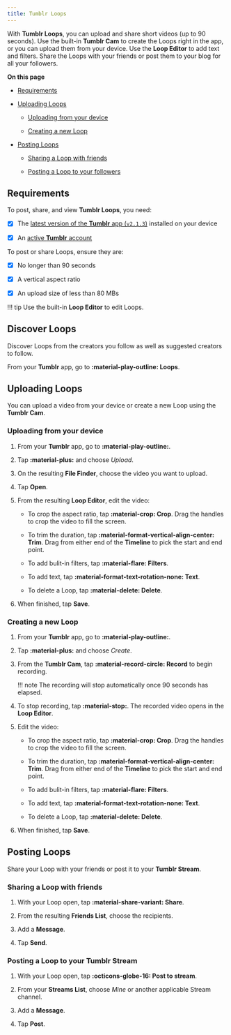 ```yaml
---
title: Tumblr Loops
---
```


With **Tumblr Loops**, you can upload and share short videos (up to 90 seconds). Use the built-in **Tumblr Cam** to create the Loops right in the app, or you can upload them from your device. Use the **Loop Editor** to add text and filters. Share the Loops with your friends or post them to your blog for all your followers.

**On this page**

- [Requirements](#requirements)

- [Uploading Loops](#uploading-loops)

    - [Uploading from your device](#uploading-from-your-device)

    - [Creating a new Loop](#creating-a-new-loop)

- [Posting Loops](#posting-loops)

    - [Sharing a Loop with friends](#sharing-a-loop-with-friends)

    - [Posting a Loop to your followers](#posting-a-loop-to-your-followers)

## Requirements

To post, share, and view **Tumblr Loops**, you need:

- [x] The [latest version of the **Tumblr** app (`v2.1.3`)](#) installed on your device

- [x] An [active **Tumblr** account](#)

To post or share Loops, ensure they are:

- [x] No longer than 90 seconds

- [x] A vertical aspect ratio

- [x] An upload size of less than 80 MBs

!!! tip
    Use the built-in **Loop Editor** to edit Loops.

## Discover Loops

Discover Loops from the creators you follow as well as suggested creators to follow.

From your **Tumblr** app, go to **:material-play-outline: Loops**.

## Uploading Loops

You can upload a video from your device or create a new Loop using the **Tumblr Cam**.

### Uploading from your device

1. From your **Tumblr** app, go to **:material-play-outline:**.

1. Tap **:material-plus:** and choose *Upload*.

1. On the resulting **File Finder**, choose the video you want to upload.

1. Tap **Open**.

1. From the resulting **Loop Editor**, edit the video:

    - To crop the aspect ratio, tap **:material-crop: Crop**. Drag the handles to crop the video to fill the screen.

    - To trim the duration, tap **:material-format-vertical-align-center: Trim**. Drag from either end of the **Timeline** to pick the start and end point.

    - To add bulit-in filters, tap **:material-flare: Filters**.

    - To add text, tap **:material-format-text-rotation-none: Text**.
    
    - To delete a Loop, tap **:material-delete: Delete**.

1. When finished, tap **Save**.

### Creating a new Loop

1. From your **Tumblr** app, go to **:material-play-outline:**.

1. Tap **:material-plus:** and choose *Create*.

1. From the **Tumblr Cam**, tap **:material-record-circle: Record** to begin recording. 
    
    !!! note
        The recording will stop automatically once 90 seconds has elapsed.

1. To stop recording, tap **:material-stop:**. The recorded video opens in the **Loop Editor**.

1. Edit the video:

    - To crop the aspect ratio, tap **:material-crop: Crop**. Drag the handles to crop the video to fill the screen.

    - To trim the duration, tap **:material-format-vertical-align-center: Trim**. Drag from either end of the **Timeline** to pick the start and end point.

    - To add bulit-in filters, tap **:material-flare: Filters**.

    - To add text, tap **:material-format-text-rotation-none: Text**.
  
    - To delete a Loop, tap **:material-delete: Delete**.

1. When finished, tap **Save**.

## Posting Loops

Share your Loop with your friends or post it to your **Tumblr Stream**.

### Sharing a Loop with friends

1. With your Loop open, tap **:material-share-variant: Share**.

1. From the resulting **Friends List**, choose the recipients.

1. Add a **Message**.

1. Tap **Send**.

### Posting a Loop to your Tumblr Stream

1. With your Loop open, tap **:octicons-globe-16: Post to stream**.

1. From your **Streams List**, choose *Mine* or another applicable Stream channel.

1. Add a **Message**.

1. Tap **Post**.
